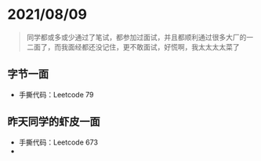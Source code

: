 # 2021/08/09  
> 同学都或多或少通过了笔试，都参加过面试，并且都顺利通过很多大厂的一二面了，而我面经都还没记住，更不敢面试，好慌啊，我太太太太菜了    

## 字节一面  

- 手撕代码：Leetcode 79

## 昨天同学的虾皮一面  

- 手撕代码：Leetcode 673  
- 
